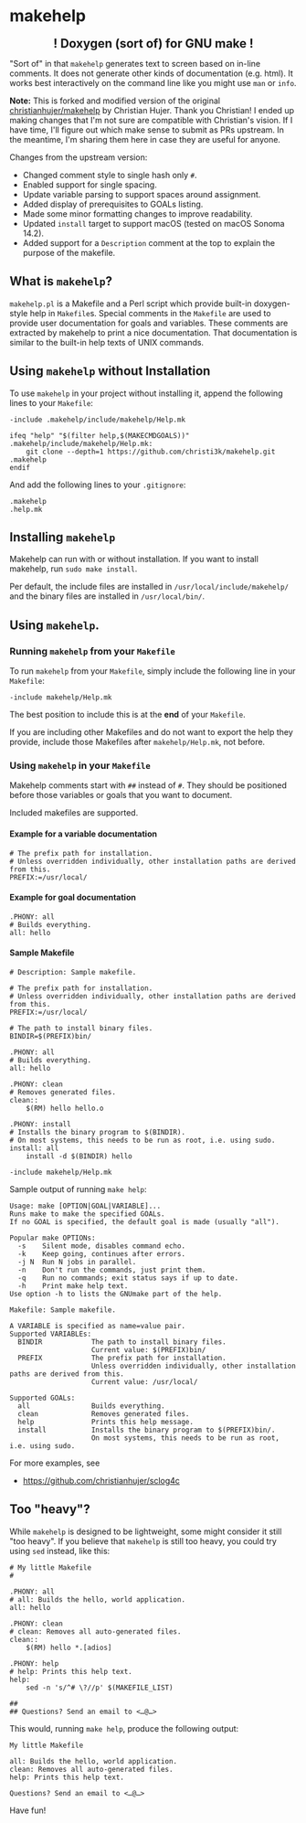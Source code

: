# makehelp

<div style="font-size: 150%; font-weight: bold; text-align: center;">! Doxygen (sort of) for GNU make !</div>

"Sort of" in that `makehelp` generates text to screen based on in-line comments. It does not generate other kinds of documentation (e.g. html). It works best interactively on the command line like you might use `man` or `info`.

**Note:** This is forked and modified version of the original [christianhujer/makehelp](https://github.com/christianhujer/makehelp) by Christian Hujer. Thank you Christian! I ended up making changes that I'm not sure are compatible with Christian's vision. If I have time, I'll figure out which make sense to submit as PRs upstream. In the meantime, I'm sharing them here in case they are useful for anyone.

Changes from the upstream version:

- Changed comment style to single hash only `#`.
- Enabled support for single spacing.
- Update variable parsing to support spaces around assignment.
- Added display of prerequisites to GOALs listing.
- Made some minor formatting changes to improve readability.
- Updated `install` target to support macOS (tested on macOS Sonoma 14.2).
- Added support for a `Description` comment at the top to explain the purpose of the makefile.

## What is `makehelp`?
`makehelp.pl` is a Makefile and a Perl script which provide built-in doxygen-style help in `Makefile`s.
Special comments in the `Makefile` are used to provide user documentation for goals and variables.
These comments are extracted by makehelp to print a nice documentation.
That documentation is similar to the built-in help texts of UNIX commands.

## Using `makehelp` without Installation
To use `makehelp` in your project without installing it, append the following lines to your `Makefile`:

~~~~make
-include .makehelp/include/makehelp/Help.mk

ifeq "help" "$(filter help,$(MAKECMDGOALS))"
.makehelp/include/makehelp/Help.mk:
	git clone --depth=1 https://github.com/christi3k/makehelp.git .makehelp
endif
~~~~

And add the following lines to your `.gitignore`:

~~~~.gitignore
.makehelp
.help.mk
~~~~


## Installing `makehelp`
Makehelp can run with or without installation.
If you want to install makehelp, run `sudo make install`.

Per default, the include files are installed in `/usr/local/include/makehelp/` and the binary files are installed in `/usr/local/bin/`.

## Using `makehelp`.

### Running `makehelp` from your `Makefile`
To run `makehelp` from your `Makefile`, simply include the following line in your `Makefile`:

~~~~make
-include makehelp/Help.mk
~~~~

The best position to include this is at the **end** of your `Makefile`.

If you are including other Makefiles and do not want to export the help they provide, include those Makefiles after `makehelp/Help.mk`, not before.

### Using `makehelp` in your `Makefile`
Makehelp comments start with `##` instead of `#`.
They should be positioned before those variables or goals that you want to document.

Included makefiles are supported.

#### Example for a variable documentation

~~~~make
# The prefix path for installation.
# Unless overridden individually, other installation paths are derived from this.
PREFIX:=/usr/local/
~~~~

#### Example for goal documentation

~~~~make
.PHONY: all
# Builds everything.
all: hello
~~~~

#### Sample Makefile

~~~~make
# Description: Sample makefile.

# The prefix path for installation.
# Unless overridden individually, other installation paths are derived from this.
PREFIX:=/usr/local/

# The path to install binary files.
BINDIR=$(PREFIX)bin/

.PHONY: all
# Builds everything.
all: hello

.PHONY: clean
# Removes generated files.
clean::
	$(RM) hello hello.o

.PHONY: install
# Installs the binary program to $(BINDIR).
# On most systems, this needs to be run as root, i.e. using sudo.
install: all
	install -d $(BINDIR) hello

-include makehelp/Help.mk
~~~~

Sample output of running `make help`:

~~~~none
Usage: make [OPTION|GOAL|VARIABLE]...
Runs make to make the specified GOALs.
If no GOAL is specified, the default goal is made (usually "all").

Popular make OPTIONs:
  -s    Silent mode, disables command echo.
  -k    Keep going, continues after errors.
  -j N  Run N jobs in parallel.
  -n    Don't run the commands, just print them.
  -q    Run no commands; exit status says if up to date.
  -h    Print make help text.
Use option -h to lists the GNUmake part of the help.

Makefile: Sample makefile.

A VARIABLE is specified as name=value pair.
Supported VARIABLEs:
  BINDIR            The path to install binary files.
                    Current value: $(PREFIX)bin/
  PREFIX            The prefix path for installation.
                    Unless overridden individually, other installation paths are derived from this.
                    Current value: /usr/local/

Supported GOALs:
  all               Builds everything.
  clean             Removes generated files.
  help              Prints this help message.
  install           Installs the binary program to $(PREFIX)bin/.
                    On most systems, this needs to be run as root, i.e. using sudo.
~~~~

For more examples, see
* https://github.com/christianhujer/sclog4c

## Too "heavy"?
While `makehelp` is designed to be lightweight, some might consider it still "too heavy".
If you believe that `makehelp` is still too heavy, you could try using `sed` instead, like this:

~~~~make
# My little Makefile
#

.PHONY: all
# all: Builds the hello, world application.
all: hello

.PHONY: clean
# clean: Removes all auto-generated files.
clean::
	$(RM) hello *.[adios]

.PHONY: help
# help: Prints this help text.
help:
	sed -n 's/^# \?//p' $(MAKEFILE_LIST)

##
## Questions? Send an email to <…@…>
~~~~

This would, running `make help`, produce the following output:
~~~~none
My little Makefile

all: Builds the hello, world application.
clean: Removes all auto-generated files.
help: Prints this help text.

Questions? Send an email to <…@…>
~~~~

Have fun!
